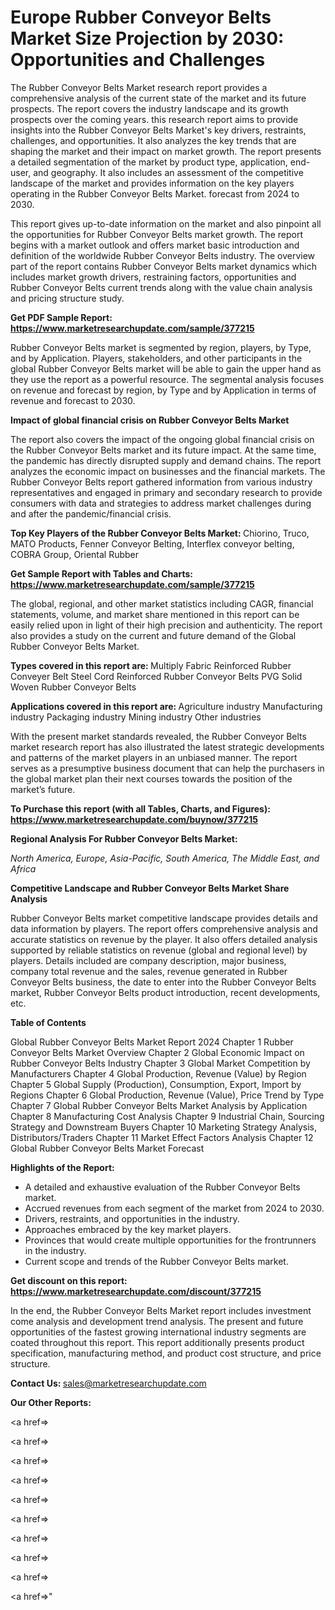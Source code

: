# Europe Rubber Conveyor Belts Market Size Projection by 2030: Opportunities and Challenges

The Rubber Conveyor Belts Market research report provides a comprehensive analysis of the current state of the market and its future prospects. The report covers the industry landscape and its growth prospects over the coming years. this research report aims to provide insights into the Rubber Conveyor Belts Market's key drivers, restraints, challenges, and opportunities. It also analyzes the key trends that are shaping the market and their impact on market growth. The report presents a detailed segmentation of the market by product type, application, end-user, and geography. It also includes an assessment of the competitive landscape of the market and provides information on the key players operating in the Rubber Conveyor Belts Market. forecast from 2024 to 2030.

This report gives up-to-date information on the market and also pinpoint all the opportunities for Rubber Conveyor Belts market growth. The report begins with a market outlook and offers market basic introduction and definition of the worldwide Rubber Conveyor Belts industry. The overview part of the report contains Rubber Conveyor Belts market dynamics which includes market growth drivers, restraining factors, opportunities and Rubber Conveyor Belts current trends along with the value chain analysis and pricing structure study.

<strong><b>Get PDF Sample Report: <a href=https://www.marketresearchupdate.com/sample/377215>https://www.marketresearchupdate.com/sample/377215</a></b></strong>

Rubber Conveyor Belts market is segmented by region, players, by Type, and by Application. Players, stakeholders, and other participants in the global Rubber Conveyor Belts market will be able to gain the upper hand as they use the report as a powerful resource. The segmental analysis focuses on revenue and forecast by region, by Type and by Application in terms of revenue and forecast to 2030.

<strong><b>Impact of global financial crisis on Rubber Conveyor Belts Market</b></strong>

The report also covers the impact of the ongoing global financial crisis on the Rubber Conveyor Belts market and its future impact. At the same time, the pandemic has directly disrupted supply and demand chains. The report analyzes the economic impact on businesses and the financial markets. The Rubber Conveyor Belts report gathered information from various industry representatives and engaged in primary and secondary research to provide consumers with data and strategies to address market challenges during and after the pandemic/financial crisis.

<strong><b>Top Key Players of the Rubber Conveyor Belts Market:
</b></strong>Chiorino, Truco, MATO Products, Fenner Conveyor Belting, Interflex conveyor belting, COBRA Group, Oriental Rubber<strong><b>
</b></strong>

<strong><b>Get Sample Report with Tables and Charts: <a href=https://www.marketresearchupdate.com/sample/377215>https://www.marketresearchupdate.com/sample/377215</a></b></strong>

The global, regional, and other market statistics including CAGR, financial statements, volume, and market share mentioned in this report can be easily relied upon in light of their high precision and authenticity. The report also provides a study on the current and future demand of the Global Rubber Conveyor Belts Market.

<strong><b>Types covered in this report are:
</b></strong>Multiply Fabric Reinforced Rubber Conveyer Belt
Steel Cord Reinforced Rubber Conveyor Belts
PVG Solid Woven Rubber Conveyor Belts<strong><b>
</b></strong>

<strong><b>Applications covered in this report are:
</b></strong>Agriculture industry
Manufacturing industry
Packaging industry
Mining industry
Other industries<strong><b>
</b></strong>

With the present market standards revealed, the Rubber Conveyor Belts market research report has also illustrated the latest strategic developments and patterns of the market players in an unbiased manner. The report serves as a presumptive business document that can help the purchasers in the global market plan their next courses towards the position of the market’s future.

<strong><b>To Purchase this report (with all Tables, Charts, and Figures): <a href=https://www.marketresearchupdate.com/buynow/377215>https://www.marketresearchupdate.com/buynow/377215</a></b></strong>

<strong><b>Regional Analysis For Rubber Conveyor Belts Market:</b></strong>

<em><i>North America, Europe, Asia-Pacific, South America, The Middle East, and Africa</i></em>

<strong><b>Competitive Landscape and Rubber Conveyor Belts Market Share Analysis</b></strong>

Rubber Conveyor Belts market competitive landscape provides details and data information by players. The report offers comprehensive analysis and accurate statistics on revenue by the player. It also offers detailed analysis supported by reliable statistics on revenue (global and regional level) by players. Details included are company description, major business, company total revenue and the sales, revenue generated in Rubber Conveyor Belts business, the date to enter into the Rubber Conveyor Belts market, Rubber Conveyor Belts product introduction, recent developments, etc.

<strong><b>Table of Contents</b></strong>

Global Rubber Conveyor Belts Market Report 2024
Chapter 1 Rubber Conveyor Belts Market Overview
Chapter 2 Global Economic Impact on Rubber Conveyor Belts Industry
Chapter 3 Global Market Competition by Manufacturers
Chapter 4 Global Production, Revenue (Value) by Region
Chapter 5 Global Supply (Production), Consumption, Export, Import by Regions
Chapter 6 Global Production, Revenue (Value), Price Trend by Type
Chapter 7 Global Rubber Conveyor Belts Market Analysis by Application
Chapter 8 Manufacturing Cost Analysis
Chapter 9 Industrial Chain, Sourcing Strategy and Downstream Buyers
Chapter 10 Marketing Strategy Analysis, Distributors/Traders
Chapter 11 Market Effect Factors Analysis
Chapter 12 Global Rubber Conveyor Belts Market Forecast

<strong><b>Highlights of the Report:</b></strong>

- A detailed and exhaustive evaluation of the Rubber Conveyor Belts market.
- Accrued revenues from each segment of the market from 2024 to 2030.
- Drivers, restraints, and opportunities in the industry.
- Approaches embraced by the key market players.
- Provinces that would create multiple opportunities for the frontrunners in the industry.
- Current scope and trends of the Rubber Conveyor Belts market.

<strong><b>Get discount on this report: <a href=https://www.marketresearchupdate.com/discount/377215>https://www.marketresearchupdate.com/discount/377215</a></b></strong>

In the end, the Rubber Conveyor Belts Market report includes investment come analysis and development trend analysis. The present and future opportunities of the fastest growing international industry segments are coated throughout this report. This report additionally presents product specification, manufacturing method, and product cost structure, and price structure.

<strong><b>Contact Us:
</b></strong>sales@marketresearchupdate.com

<strong>Our Other Reports:</strong>

<a href=></a>

<a href=></a>

<a href=></a>

<a href=></a>

<a href=></a>

<a href=></a>

<a href=></a>

<a href=></a>

<a href=></a>

<a href=></a>"
